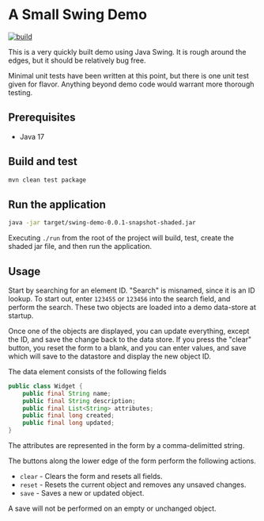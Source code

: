 
# A Small Swing Demo

[![build](https://github.com/david-hamann/Tiny-Swing-Demo/actions/workflows/maven.yml/badge.svg)](https://github.com/david-hamann/Tiny-Swing-Demo/actions/workflows/maven.yml)

[//]: # (TODO add coverage and other tags)



This is a very quickly built demo using Java Swing.  It is rough around the edges, but it should be relatively bug free.

Minimal unit tests have been written at this point, but there is one unit test given for flavor.  Anything beyond demo code would warrant more thorough testing.

## Prerequisites

* Java 17

## Build and test

```bash
mvn clean test package
```

## Run the application

```bash
java -jar target/swing-demo-0.0.1-snapshot-shaded.jar
```

Executing `./run` from the root of the project will build, test, create the shaded jar file, and then run the application.



## Usage

Start by searching for an element ID.  "Search" is misnamed, since it is an ID lookup.  To start out, enter `123455` or `123456` into the search field, and perform the search.  These two objects are loaded into a demo data-store at startup.

Once one of the objects are displayed, you can update everything, except the ID, and save the change back to the data store.  If you press the "clear" button, you reset the form to a blank, and you can enter values, and save which will save to the datastore and display the new object ID.

The data element consists of the following fields

```java
public class Widget {
	public final String name;
	public final String description;
	public final List<String> attributes;
	public final long created;
	public final long updated;
}
```
The attributes are represented in the form by a comma-delimitted string.


The buttons along the lower edge of the form perform the following actions.

   - `clear` - Clears the form and resets all fields.
   - `reset` - Resets the current object and removes any unsaved changes.
   - `save`  - Saves a new or updated object.

A save will not be performed on an empty or unchanged object.

